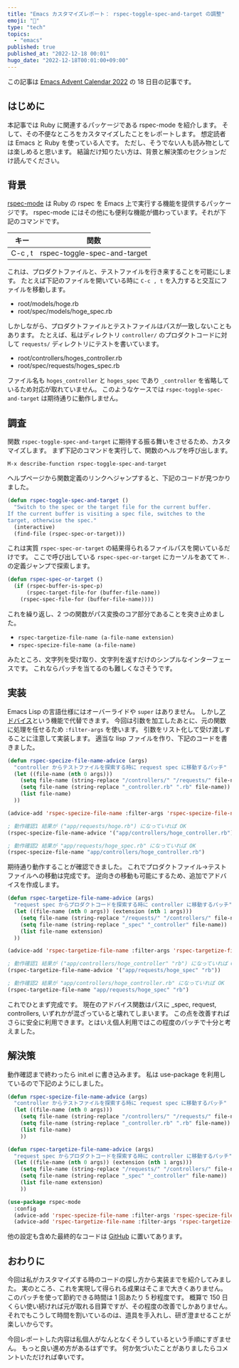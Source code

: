 ```yaml
---
title: "Emacs カスタマイズレポート： rspec-toggle-spec-and-target の調整"
emoji: "🔧"
type: "tech"
topics:
  - "emacs"
published: true
published_at: "2022-12-18 00:01"
hugo_date: "2022-12-18T00:01:00+09:00"
---
```


この記事は [Emacs Advent Calendar 2022](https://qiita.com/advent-calendar/2022/emacs) の 18 日目の記事です。


## はじめに

本記事では Ruby に関連するパッケージである rspec-mode を紹介します。 そして、その不便なところをカスタマイズしたことをレポートします。 想定読者は Emacs と Ruby を使っている人です。 ただし、そうでない人も読み物としては楽しめると思います。 結論だけ知りたい方は、背景と解決策のセクションだけ読んでください。


## 背景

[rspec-mode](https://github.com/pezra/rspec-mode) は Ruby の rspec を Emacs 上で実行する機能を提供するパッケージです。 rspec-mode にはその他にも便利な機能が備わっています。それが下記のコマンドです。

| キー    | 関数                         |
|------- |---------------------------- |
| C-c , t | rspec-toggle-spec-and-target |

これは、プロダクトファイルと、テストファイルを行き来することを可能にします。 たとえば下記のファイルを開いている時に `C-c , t` を入力すると交互にファイルを移動します。

-   root/models/hoge.rb
-   root/spec/models/hoge\_spec.rb

しかしながら、プロダクトファイルとテストファイルはパスが一致しないこともあります。 たとえば、私はディレクトリ `controller/` のプロダクトコードに対して `requests/` ディレクトリにテストを書いています。

-   root/controllers/hoges\_controller.rb
-   root/spec/requests/hoges\_spec.rb

ファイル名も `hoges_controller` と `hoges_spec` であり `_controller` を省略しているため対応が取れていません。 このようなケースでは `rspec-toggle-spec-and-target` は期待通りに動作しません。


## 調査

関数 `rspec-toggle-spec-and-target` に期待する振る舞いをさせるため、カスタマイズします。 まず下記のコマンドを実行して、関数のヘルプを呼び出します。

```
M-x describe-function rspec-toggle-spec-and-target
```

ヘルプページから関数定義のリンクへジャンプすると、下記のコードが見つかりました。

```lisp
(defun rspec-toggle-spec-and-target ()
  "Switch to the spec or the target file for the current buffer.
If the current buffer is visiting a spec file, switches to the
target, otherwise the spec."
  (interactive)
  (find-file (rspec-spec-or-target)))
```

これは実質 `rspec-spec-or-target` の結果得られるファイルパスを開いているだけです。 ここで呼び出している `rspec-spec-or-target` にカーソルをあてて `M-.` の定義ジャンプで探索します。

```lisp
(defun rspec-spec-or-target ()
  (if (rspec-buffer-is-spec-p)
      (rspec-target-file-for (buffer-file-name))
    (rspec-spec-file-for (buffer-file-name))))
```

これを繰り返し、2 つの関数がパス変換のコア部分であることを突き止めました。

-   `rspec-targetize-file-name (a-file-name extension)`
-   `rspec-specize-file-name (a-file-name)`

みたところ、文字列を受け取り、文字列を返すだけのシンプルなインターフェースです。 これならパッチを当てるのも難しくなさそうです。


## 実装

Emacs Lisp の言語仕様にはオーバーライドや `super` はありません。 しかし[アドバイス](https://ayatakesi.github.io/emacs/24.5/elisp_html/Advice-combinators.html)という機能で代替できます。 今回は引数を加工したあとに、元の関数に処理を任せるため `:filter-args` を使います。 引数をリスト化して受け渡しすることに注意して実装します。 適当な lisp ファイルを作り、下記のコードを書きました。

```lisp
(defun rspec-specize-file-name-advice (args)
  "controller からテストファイルを探索する時に request spec に移動するパッチ"
  (let ((file-name (nth 0 args)))
    (setq file-name (string-replace "/controllers/" "/requests/" file-name))
    (setq file-name (string-replace "_controller.rb" ".rb" file-name))
    (list file-name)
  ))

(advice-add 'rspec-specize-file-name :filter-args 'rspec-specize-file-name-advice)

; 動作確認1 結果が ("app/requests/hoge.rb") になっていれば OK
(rspec-specize-file-name-advice '("app/controllers/hoge_controller.rb"))

; 動作確認2 結果が "app/requests/hoge_spec.rb" になっていれば OK
(rspec-specize-file-name "app/controllers/hoge_controller.rb")
```

期待通り動作することが確認できました。 これでプロダクトファイル→テストファイルへの移動は完成です。 逆向きの移動も可能にするため、追加でアドバイスを作成します。

```lisp
(defun rspec-targetize-file-name-advice (args)
  "request spec からプロダクトコードを探索する時に controller に移動するパッチ"
  (let ((file-name (nth 0 args)) (extension (nth 1 args)))
    (setq file-name (string-replace "/requests/" "/controllers/" file-name))
    (setq file-name (string-replace "_spec" "_controller" file-name))
    (list file-name extension)
  ))

(advice-add 'rspec-targetize-file-name :filter-args 'rspec-targetize-file-name-advice)

; 動作確認1 結果が ("app/controllers/hoge_controller" "rb") になっていれば OK
(rspec-targetize-file-name-advice '("app/requests/hoge_spec" "rb"))

; 動作確認2 結果が "app/controllers/hoge_controller.rb" になっていれば OK
(rspec-targetize-file-name "app/requests/hoge_spec" "rb")
```

これでひとまず完成です。 現在のアドバイス関数はパスに \_spec, request, controllers, いずれかが混ざっていると壊れてしまいます。 この点を改善すればさらに安全に利用できます。とはいえ個人利用ではこの程度のパッチで十分と考えました。


## 解決策

動作確認まで終わったら init.el に書き込みます。 私は use-package を利用しているので下記のようにしました。

```lisp
(defun rspec-specize-file-name-advice (args)
  "controller からテストファイルを探索する時に request spec に移動するパッチ"
  (let ((file-name (nth 0 args)))
    (setq file-name (string-replace "/controllers/" "/requests/" file-name))
    (setq file-name (string-replace "_controller.rb" ".rb" file-name))
    (list file-name)
    ))

(defun rspec-targetize-file-name-advice (args)
  "request spec からプロダクトコードを探索する時に controller に移動するパッチ"
  (let ((file-name (nth 0 args)) (extension (nth 1 args)))
    (setq file-name (string-replace "/requests/" "/controllers/" file-name))
    (setq file-name (string-replace "_spec" "_controller" file-name))
    (list file-name extension)
    ))

(use-package rspec-mode
  :config
  (advice-add 'rspec-specize-file-name :filter-args 'rspec-specize-file-name-advice)
  (advice-add 'rspec-targetize-file-name :filter-args 'rspec-targetize-file-name-advice))
```

他の設定も含めた最終的なコードは [GitHub](https://github.com/eggc/dotemacs2/blob/d8febaea74d7dc987278874dedd76bcb77d4ba2d/lib/eg-ruby.el#L27-L55) に置いてあります。


## おわりに

今回は私がカスタマイズする時のコードの探し方から実装までを紹介してみました。 実のところ、これを実現して得られる成果はそこまで大きくありません。 このパッチを使って節約できる時間は 1 回あたり 5 秒程度です。 概算で 150 日くらい使い続ければ元が取れる目算ですが、その程度の改善でしかありません。 それでもこうして時間を割いているのは、道具を手入れし、研ぎ澄ませることが楽しいからです。

今回レポートした内容は私個人がなんとなくそうしているという手順にすぎません。 もっと良い進め方があるはずです。 何か気づいたことがありましたらコメントいただければ幸いです。
